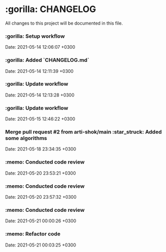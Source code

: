 <h1> :gorilla: CHANGELOG </h1>
All changes to this project will be documented in this file. 

<h3>:gorilla: Setup workflow</h3>Date: 2021-05-14 12:06:07 +0300
<h3>:gorilla: Added `CHANGELOG.md` </h3>Date: 2021-05-14 12:11:39 +0300
<h3>:gorilla: Update workflow</h3>Date: 2021-05-14 12:13:28 +0300
<h3>:gorilla: Update workflow </h3>Date: 2021-05-15 12:46:22 +0300
<h3>Merge pull request #2 from arti-shok/main :star_struck: Added some algorithms</h3>Date: 2021-05-18 23:34:35 +0300
<h3>:memo: Conducted code review </h3>Date: 2021-05-20 23:53:21 +0300
<h3>:memo: Conducted code review </h3>Date: 2021-05-20 23:57:32 +0300
<h3>:memo: Conducted code review </h3>Date: 2021-05-21 00:00:26 +0300
<h3>:memo: Refactor code </h3>Date: 2021-05-21 00:03:25 +0300
